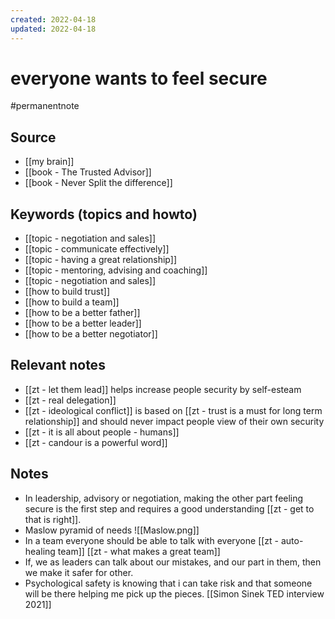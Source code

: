 ```yaml
---
created: 2022-04-18
updated: 2022-04-18
---
```

# everyone wants to feel secure

#permanentnote

## Source
- [[my brain]]
- [[book - The Trusted Advisor]]
- [[book - Never Split the difference]]

## Keywords (topics and howto)
- [[topic - negotiation and sales]]
- [[topic - communicate effectively]]
- [[topic - having a great relationship]]
- [[topic - mentoring, advising and coaching]]
- [[topic - negotiation and sales]]
- [[how to build trust]]
- [[how to build a team]]
- [[how to be a better father]]
- [[how to be a better leader]]
- [[how to be a better negotiator]]

## Relevant notes
- [[zt - let them lead]] helps increase people security by self-esteam
- [[zt - real delegation]]
- [[zt - ideological conflict]] is based on [[zt - trust is a must for long term relationship]] and should never impact people view of their own security
- [[zt - it is all about people - humans]]
- [[zt - candour is a powerful word]]

## Notes
- In leadership, advisory or negotiation, making the other part feeling secure is the first step and requires a good understanding [[zt - get to that is right]]. 
- Maslow pyramid of needs ![[Maslow.png]]
- In a team everyone should be able to talk with everyone [[zt - auto-healing team]] [[zt - what makes a great team]]
- If, we as leaders can talk about our mistakes, and our part in them, then we make it safer for other. 
- Psychological safety is knowing that i can take risk and that someone will be there helping me pick up the pieces. [[Simon Sinek TED interview 2021]]